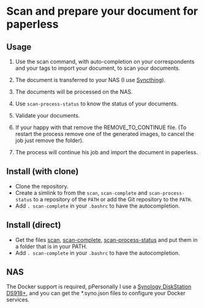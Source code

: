 # Scan and prepare your document for paperless

## Usage

1. Use the scan command, with auto-completion on your correspondents and your tags to import your document, to scan your documents.

2. The document is transferred to your NAS (I use [Syncthing](https://syncthing.net/)).

3. The documents will be processed on the NAS.

4. Use `scan-process-status` to know the status of your documents.

5. Validate your documents.

4. If your happy with that remove the REMOVE_TO_CONTINUE file.
   (To restart the process remove one of the generated images, to cancel the job just remove the folder).

5. The process will continue his job and import the document in paperless.


## Install (with clone)

* Clone the repository.
* Create a simlink to from the `scan`, `scan-complete` and `scan-process-status` to a repository of the `PATH` or add the Git repository to the `PATH`.
* Add `. scan-complete` in your `.bashrc` to have the autocompletion.

## Install (direct)

* Get the files [scan](https://raw.githubusercontent.com/sbrunner/scan-to-paperless/master/scan),
  [scan-complete](https://raw.githubusercontent.com/sbrunner/scan-to-paperless/master/scan-complete),
  [scan-process-status](https://raw.githubusercontent.com/sbrunner/scan-to-paperless/master/scan-process-status)
  and put them in a folder that is in your PATH.
* Add `. scan-complete` in your `.bashrc` to have the autocompletion.

## NAS

The Docker support is required, pPersonally I use a [Synology DiskStation DS918+](https://www.synology.com/products/DS918+),
and you can get the *.syno.json files to configure your Docker services.

